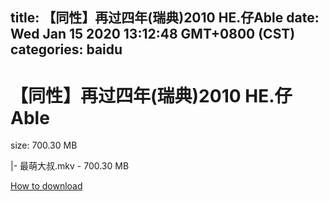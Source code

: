 
title: 【同性】再过四年(瑞典)2010 HE.仔Able
date: Wed Jan 15 2020 13:12:48 GMT+0800 (CST)    
categories: baidu
---

# 【同性】再过四年(瑞典)2010 HE.仔Able
size: 700.30 MB
 
 
|- 最萌大叔.mkv - 700.30 MB

[How to download](https://bpcam.bemobtrk.com/go/2ceec3aa-1ca2-46d6-b9ff-aaa5c184517c?jno=545)
